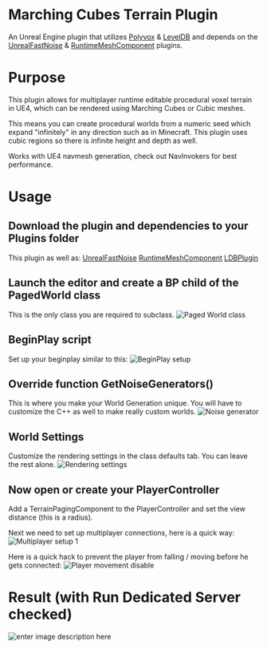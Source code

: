 # Marching Cubes Terrain Plugin

An Unreal Engine plugin that utilizes [Polyvox](http://www.volumesoffun.com/polyvox-about/) & [LevelDB](https://github.com/google/leveldb) and depends on the [UnrealFastNoise](https://github.com/midgen/UnrealFastNoise) & [RuntimeMeshComponent](https://github.com/Koderz/RuntimeMeshComponent) plugins.

# Purpose

This plugin allows for multiplayer runtime editable procedural voxel terrain in UE4, which can be rendered using Marching Cubes or Cubic meshes.

This means you can create procedural worlds from a numeric seed which expand "infinitely" in any direction such as in Minecraft. This plugin uses cubic regions so there is infinite height and depth as well.

Works with UE4 navmesh generation, check out NavInvokers for best performance.

# Usage
## Download the plugin and dependencies to your Plugins folder
This plugin as well as:
[UnrealFastNoise](https://github.com/midgen/UnrealFastNoise)
[RuntimeMeshComponent](https://github.com/Koderz/RuntimeMeshComponent)
[LDBPlugin](https://github.com/bradyrussell/ldbplugin)

## Launch the editor and create a BP child of the PagedWorld class

This is the only class you are required to subclass.
![Paged World class](https://i.imgur.com/sKuTwON.png)

## BeginPlay script

Set up your beginplay similar to this:
![BeginPlay setup](https://i.imgur.com/0lU5wt7.png)

## Override function GetNoiseGenerators()

This is where you make your World Generation unique. You will have to customize the C++ as well to make really custom worlds.
![Noise generator](https://i.imgur.com/4EO9eAu.png)

## World Settings

Customize the rendering settings in the class defaults tab. You can leave the rest alone.
![Rendering settings](https://i.imgur.com/UXhmUkw.png)

## Now open or create your PlayerController
Add a TerrainPagingComponent to the PlayerController and set the view distance (this is a radius).

Next we need to set up multiplayer connections, here is a quick way:
![Multiplayer setup 1](https://i.imgur.com/1a5kqx3.png)

Here is a quick hack to prevent the player from falling / moving before he gets connected:
![Player movement disable](https://i.imgur.com/cpAyGxa.png)

# Result (with Run Dedicated Server checked)
![enter image description here](https://i.imgur.com/3cnfBxo.png)
